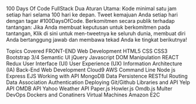 
100 Days Of Code FullStack
Dua Aturan Utama:
Kode minimal satu jam setiap hari selama 100 hari ke depan.
Tweet kemajuan Anda setiap hari dengan tagar #100DaysOfCode.
Berkomitmen secara publik terhadap tantangan:
Jika Anda membuat keputusan untuk berkomitmen pada tantangan, Klik di sini untuk men-tweetnya ke seluruh dunia, membuat diri Anda bertanggung jawab dan membawa tekad Anda ke tingkat berikutnya!

Topics Covered
FRONT-END Web Development
HTML5
CSS
CSS3
Bootstrap 3/4
Semantic UI
jQuery
Javascript
DOM Manipulation
REACT
Redux
User Interface (UI)
User Experience (UX)
Information Architecture (IA)
Back-End Web Development
Cloud9
AWS
Command Line
Node js
Express
EJS
Working with API
MongoDB
Data Persistence
RESTful Routing
Data Association
Authentication
Deploying
Git/Github
Libraries and API
Yelp API
OMDB API
Yahoo Weather API
Paper.js
Howler.js
Omdb.js
Multer
DevOps
Dockers and Conatiners
Virtual Machines
Amazon E2C
